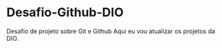 # Desafio-Github-DIO
Desafio de projeto sobre Git e Github
Aqui eu vou atualizar os projetos da DIO.

